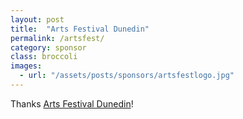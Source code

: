 ```yaml
---
layout: post
title:  "Arts Festival Dunedin"
permalink: /artsfest/
category: sponsor
class: broccoli
images: 
  - url: "/assets/posts/sponsors/artsfestlogo.jpg"
---
```


Thanks [Arts Festival Dunedin](http://www.artsfestivaldunedin.co.nz)!
